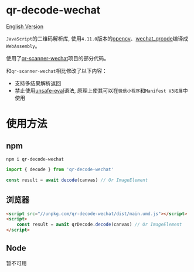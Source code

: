 # qr-decode-wechat

[English Version](README.md)

`JavaScript`的二维码解析库, 使用`4.11.0`版本的[opencv](https://github.com/opencv/opencv)、[wechat_qrcode](https://github.com/opencv/opencv_contrib/tree/4.11.0/modules/wechat_qrcode)编译成`WebAssembly`。

使用了[qr-scanner-wechat](https://github.com/antfu/qr-scanner-wechat)项目的部分代码。

和`qr-scanner-wechat`相比修改了以下内容：

 - 支持多结果解析返回
 - 禁止使用[unsafe-eval](https://github.com/emscripten-core/emscripten/issues/20994)语法, 原理上使其可以在`微信小程序`和`Manifest V3拓展`中使用

# 使用方法

## npm

```shell
npm i qr-decode-wechat
```

```javascript
import { decode } from 'qr-decode-wechat'

const result = await decode(canvas) // Or ImageElement
```

## 浏览器

```html
<script src="//unpkg.com/qr-decode-wechat/dist/main.umd.js"></script>
<script>
    const result = await qrDecode.decode(canvas) // Or ImageElement
</script>
```

## Node

暂不可用
